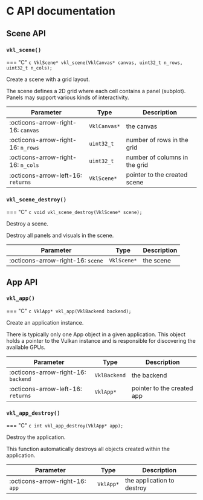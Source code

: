 # C API documentation

## Scene API

### `vkl_scene()`

=== "C"
    ```c
    VklScene* vkl_scene(VklCanvas* canvas, uint32_t n_rows, uint32_t n_cols);
    ```

Create a scene with a grid layout.

The scene defines a 2D grid where each cell contains a panel (subplot). Panels may support
various kinds of interactivity.

| Parameter | Type | Description |
| ---- | ---- | ---- |
| :octicons-arrow-right-16: `canvas` | `VklCanvas*` | the canvas |
| :octicons-arrow-right-16: `n_rows` | `uint32_t` | number of rows in the grid |
| :octicons-arrow-right-16: `n_cols` | `uint32_t` | number of columns in the grid |
| :octicons-arrow-left-16: `returns` | `VklScene*` | pointer to the created scene |

### `vkl_scene_destroy()`

=== "C"
    ```c
    void vkl_scene_destroy(VklScene* scene);
    ```

Destroy a scene.

Destroy all panels and visuals in the scene.

| Parameter | Type | Description |
| ---- | ---- | ---- |
| :octicons-arrow-right-16: `scene` | `VklScene*` | the scene |

## App API

### `vkl_app()`

=== "C"
    ```c
    VklApp* vkl_app(VklBackend backend);
    ```

Create an application instance.

There is typically only one App object in a given application. This object holds a pointer to
the Vulkan instance and is responsible for discovering the available GPUs.

| Parameter | Type | Description |
| ---- | ---- | ---- |
| :octicons-arrow-right-16: `backend` | `VklBackend` | the backend |
| :octicons-arrow-left-16: `returns` | `VklApp*` | pointer to the created app |

### `vkl_app_destroy()`

=== "C"
    ```c
    int vkl_app_destroy(VklApp* app);
    ```

Destroy the application.

This function automatically destroys all objects created within the application.

| Parameter | Type | Description |
| ---- | ---- | ---- |
| :octicons-arrow-right-16: `app` | `VklApp*` | the application to destroy |
